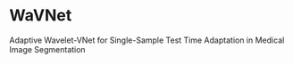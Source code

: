 # WaVNet
Adaptive Wavelet-VNet for Single-Sample Test Time Adaptation in Medical Image Segmentation
